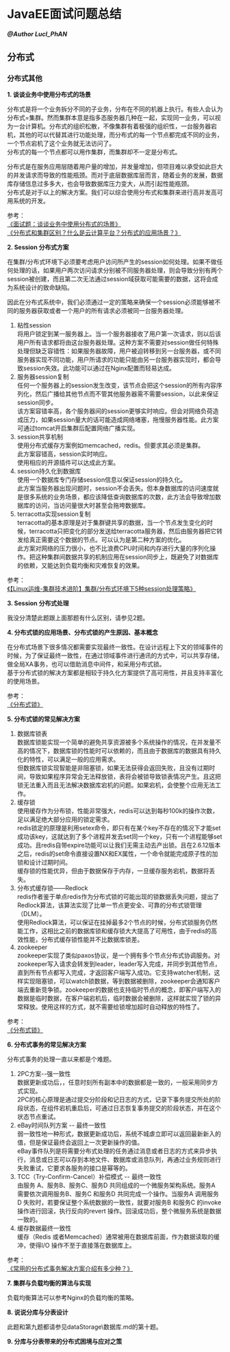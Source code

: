 # JavaEE面试问题总结

##### @Author LucI_PhAN

## 分布式

### 分布式其他

**1. 谈谈业务中使用分布式的场景**

分布式是将一个业务拆分不同的子业务，分布在不同的机器上执行。有些人会认为分布式=集群。然而集群本意是指多态服务器几种在一起，实现同一业务，可以视为一台计算机。分布式的组织松散，不像集群有着极强的组织性，一台服务器宕机，其他的可以代替其进行功能处理，而分布式的每一个节点都完成不同的业务，一个节点宕机了这个业务就无法访问了。  
分布式的每一个节点都可以用作集群，而集群却不一定是分布式。

分布式是在服务应用层随着用户量的增加，并发量增加，但项目难以承受如此巨大的并发请求而导致的性能瓶颈。而对于底层数据库层而言，随着业务的发展，数据库存储信息过多多大，也会导致数据库压力变大，从而引起性能瓶颈。  
分布式是对于以上的解决方案。我们可以综合使用分布式和集群来进行高并发高可用系统的开发。

参考：   
[《面试题：谈谈业务中使用分布式的场景》](https://segmentfault.com/q/1010000006095431?_ea=1030472)  
[《分布式和集群区别？什么是云计算平台？分布式的应用场景？》](https://segmentfault.com/a/1190000012959086)

**2. Session 分布式方案**

在集群/分布式环境下必须要考虑用户访问所产生的session如何处理。如果不做任何处理的话，如果用户两次访问请求分别被不同服务器处理，则会导致分别有两个session被创建，而且第二次无法通过session域获取可能需要的数据，这将会成为系统设计的致命缺陷。

因此在分布式系统中，我们必须通过一定的策略来确保一个session必须能够被不同的服务器获取或者一个用户的所有请求必须被同一台服务器处理。

1. 粘性session  
将用户锁定到某一服务器上。当一个服务器接收了用户第一次请求，则以后该用户所有请求都将由这台服务器处理。这种方案不需要对session做任何特殊处理但缺乏容错性：如果服务器故障，用户被迫转移到另一台服务器，或不同服务器实现不同功能，用户所请求的功能只能由另一台服务器实现时，都会导致session失效。此功能可以通过在Nginx配置而轻易达成。
2. 服务器session复制  
任何一个服务器上的session发生改变，该节点会把这个session的所有内容序列化，然后广播给其他节点而不管其他服务器需不需要session，以此来保证session同步。  
该方案容错率高，各个服务器间的session更够实时响应。但会对网络负荷造成压力，如果session量大的话可能造成网络堵塞，拖慢服务器性能。此方案可通过tomcat开启集群后配置网络广播实现。
3. session共享机制  
使用分布式缓存方案例如memcached，redis。但要求其必须是集群。  
此方案容错高，session实时响应。  
使用相应的开源插件可以达成此方案。
4. session持久化到数据库  
使用一个数据库专门存储session信息以保证session的持久化。  
此方案当服务器出现问题时，session不会丢失。但本身数据库的访问速度就是很多系统的业务场景，都应该降低查询数据库的次数，此方法会导致增加数据库的访问，当访问量很大时甚至会拖垮数据库。
5. terracotta实现session复制  
terracotta的基本原理是对于集群键共享的数据，当一个节点发生变化的时候，terracotta只把变化的部分发送给terracotta服务器，然后由服务器把它转发给真正需要这个数据的节点。可以认为是第二种方案的优化。  
此方案对网络的压力很小，也不比浪费CPU时间和内存进行大量的序列化操作。把这种集群间数据共享的机制应用在session同步上，既避免了对数据库的依赖，又能达到负载均衡和灾难恢复的效果。

参考：  
[《【Linux运维-集群技术进阶】集群/分布式环境下5种session处理策略》](https://blog.csdn.net/u010028869/article/details/50773174)

**3. Session 分布式处理**

我没分清楚此题跟上面那题有什么区别，请参见2题。

**4. 分布式锁的应用场景、分布式锁的产生原因、基本概念**

在分布式场景下很多情况都需要实现最终一致性。在设计远程上下文的领域事件的时候，为了保证最终一致性，在通过领域事件进行通讯的方式中，可以共享存储，做全局XA事务，也可以借助消息中间件，和采用分布式锁。  
基于分布式锁的解决方案都是相较于持久化方案提供了高可用性，并且支持丰富化的使用场景。

参考：  
[《分布式锁》](https://my.oschina.net/hosee/blog/686161)

**5. 分布式锁的常见解决方案**

1. 数据库锁表  
数据库锁能实现一个简单的避免共享资源被多个系统操作的情况，在并发量不高的情况下，数据库锁的性能时可以依赖的，而且由于数据库的数据具有持久化的特性，可以满足一般的应用需求。  
但数据库锁实现智能是非阻塞锁，如果无法获得会返回失败，且没有过期时间，导致如果程序异常会无法释放锁，表将会被锁导致锁表情况产生。且这把锁无法重入而且无法解决数据库宕机的问题。如果宕机，会使整个应用无法工作。
2. 缓存锁  
使用缓存作为分布锁，性能非常强大，redis可以达到每秒100k的操作次数，足以满足绝大部分应用的锁定需求。  
redis锁定的原理是利用setex命令，即只有在某个key不存在的情况下才能set成功该key，这就达到了多个进程并发去set同一个key，只有一个进程能够set成功。且redis自带expire功能可以让我们无需主动去产出锁。且在2.6.12版本之后，redis的set命令直接设置NX和EX属性，一个命令就能完成原子性的加锁和设计过期时间。  
缓存锁的性能优异，但由于数据保存于内存，一旦缓存服务宕机，数据将丢失。
3. 分布式缓存锁——Redlock  
redis作者鉴于单点redis作为分布式锁的可能出现的锁数据丢失问题，提出了Redlock算法，该算法实现了比单一节点更安全、可靠的分布式锁管理（DLM）。  
使用Redlock算法，可以保证在挂掉最多2个节点的时候，分布式锁服务仍然能工作，这相比之前的数据库锁和缓存锁大大提高了可用性，由于redis的高效性能，分布式缓存锁性能并不比数据库锁差。
4. zookeeper  
zookeeper实现了类似paxos协议，是一个拥有多个节点分布式协调服务。对zookeeper写入请求会转发到leader，leader写入完成，并同步到其他节点，直到所有节点都写入完成，才返回客户端写入成功。它支持watcher机制，这样实现阻塞锁，可以watch锁数据，等到数据被删除，zookeeper会通知客户端去重新竞争锁。zookeeper的数据也支持临时节点的概念，即客户端写入的数据是临时数据，在客户端宕机后，临时数据会被删除，这样就实现了锁的异常释放。使用这样的方式，就不需要给锁增加超时自动释放的特性了。

参考：  
[《分布式锁》](https://my.oschina.net/hosee/blog/686161)

**6. 分布式事务的常见解决方案**

分布式事务的处理一直以来都是个难题。

1. 2PC方案--强一致性  
数据更新成功后，，任意时刻所有副本中的数据都是一致的，一般采用同步方式实现。  
2PC的核心原理是通过提交分阶段和记日志的方式，记录下事务提交所处的阶段状态，在组件宕机重启后，可通过日志恢复事务提交的阶段状态，并在这个状态节点重试。
2. eBay时间队列方案 -- 最终一致性  
弱一致性地一种形式，数据更新成功后，系统不城虐立即可以返回最新新入的值，但是保证最终会返回上一次更新操作的值。   
eBay事件队列是将需要分布式处理的任务通过消息或者日志的方式来异步执行，消息或日志可以存到本地文件、数据库或消息队列，再通过业务规则进行失败重试，它要求各服务的接口是幂等的。
3. TCC（Try-Confirm-Cancel）补偿模式 -- 最终一致性  
由服务 A、服务B、服务C、服务D 共同组成的一个微服务架构系统。服务A 需要依次调用服务B、服务C 和服务D 共同完成一个操作。当服务A 调用服务D 失败时，若要保证整个系统数据的一致性，就要对服务B 和服务C 的invoke 操作进行回滚，执行反向的revert 操作。回滚成功后，整个微服务系统是数据一致的。
4. 缓存数据最终一致性  
缓存（Redis 或者Memcached）通常被用在数据库前面，作为数据读取的缓冲，使得I/O 操作不至于直接落在数据库上。

参考：  
[《常用的分布式事务解决方案介绍有多少种？》](https://www.zhihu.com/question/64921387/answer/225784480)

**7. 集群与负载均衡的算法与实现**

负载均衡算法可以参考Nginx的负载均衡的策略。

**8. 说说分库与分表设计**

此题和第九题都请参见dataStorage\数据库.md的第十题。

**9. 分库与分表带来的分布式困境与应对之策**
